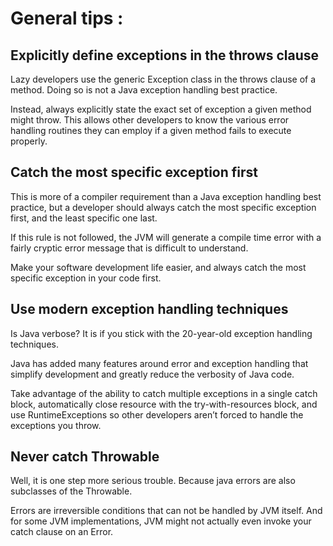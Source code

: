 # General tips :

## Explicitly define exceptions in the throws clause

Lazy developers use the generic Exception class in the throws clause of a method. Doing so is not a Java exception handling best practice.

Instead, always explicitly state the exact set of exception a given method might throw. This allows other developers to know the various error handling routines they can employ if a given method fails to execute properly.


## Catch the most specific exception first

This is more of a compiler requirement than a Java exception handling best practice, but a developer should always catch the most specific exception first, and the least specific one last.

If this rule is not followed, the JVM will generate a compile time error with a fairly cryptic error message that is difficult to understand.

Make your software development life easier, and always catch the most specific exception in your code first.


## Use modern exception handling techniques

Is Java verbose? It is if you stick with the 20-year-old exception handling techniques.

Java has added many features around error and exception handling that simplify development and greatly reduce the verbosity of Java code.

Take advantage of the ability to catch multiple exceptions in a single catch block, automatically close resource with the try-with-resources block, and use RuntimeExceptions so other developers aren’t forced to handle the exceptions you throw.


## Never catch Throwable

Well, it is one step more serious trouble. Because java errors are also subclasses of the Throwable.

Errors are irreversible conditions that can not be handled by JVM itself. And for some JVM implementations, JVM might not actually even invoke your catch clause on an Error.